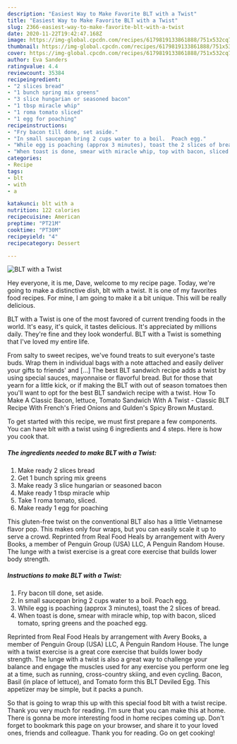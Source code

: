 ```yaml
---
description: "Easiest Way to Make Favorite BLT with a Twist"
title: "Easiest Way to Make Favorite BLT with a Twist"
slug: 2366-easiest-way-to-make-favorite-blt-with-a-twist
date: 2020-11-22T19:42:47.168Z
image: https://img-global.cpcdn.com/recipes/6179819133861888/751x532cq70/blt-with-a-twist-recipe-main-photo.jpg
thumbnail: https://img-global.cpcdn.com/recipes/6179819133861888/751x532cq70/blt-with-a-twist-recipe-main-photo.jpg
cover: https://img-global.cpcdn.com/recipes/6179819133861888/751x532cq70/blt-with-a-twist-recipe-main-photo.jpg
author: Eva Sanders
ratingvalue: 4.4
reviewcount: 35384
recipeingredient:
- "2 slices bread"
- "1 bunch spring mix greens"
- "3 slice hungarian or seasoned bacon"
- "1 tbsp miracle whip"
- "1 roma tomato sliced"
- "1 egg for poaching"
recipeinstructions:
- "Fry bacon till done, set aside."
- "In small saucepan bring 2 cups water to a boil.  Poach egg."
- "While egg is poaching (approx 3 minutes), toast the 2 slices of bread."
- "When toast is done, smear with miracle whip, top with bacon, sliced tomato, spring greens and the poached egg."
categories:
- Recipe
tags:
- blt
- with
- a

katakunci: blt with a 
nutrition: 122 calories
recipecuisine: American
preptime: "PT21M"
cooktime: "PT30M"
recipeyield: "4"
recipecategory: Dessert

---
```



![BLT with a Twist](https://img-global.cpcdn.com/recipes/6179819133861888/751x532cq70/blt-with-a-twist-recipe-main-photo.jpg)

Hey everyone, it is me, Dave, welcome to my recipe page. Today, we're going to make a distinctive dish, blt with a twist. It is one of my favorites food recipes. For mine, I am going to make it a bit unique. This will be really delicious.

BLT with a Twist is one of the most favored of current trending foods in the world. It's easy, it's quick, it tastes delicious. It's appreciated by millions daily. They're fine and they look wonderful. BLT with a Twist is something that I've loved my entire life.

From salty to sweet recipes, we&#39;ve found treats to suit everyone&#39;s taste buds. Wrap them in individual bags with a note attached and easily deliver your gifts to friends&#39; and […] The best BLT sandwich recipe adds a twist by using special sauces, mayonnaise or flavorful bread. But for those that yearn for a little kick, or if making the BLT with out of season tomatoes then you&#39;ll want to opt for the best BLT sandwich recipe with a twist. How To Make A Classic Bacon, lettuce, Tomato Sandwich With A Twist - Classic BLT Recipe With French&#39;s Fried Onions and Gulden&#39;s Spicy Brown Mustard.


To get started with this recipe, we must first prepare a few components. You can have blt with a twist using 6 ingredients and 4 steps. Here is how you cook that.

<!--inarticleads1-->

##### The ingredients needed to make BLT with a Twist:

1. Make ready 2 slices bread
1. Get 1 bunch spring mix greens
1. Make ready 3 slice hungarian or seasoned bacon
1. Make ready 1 tbsp miracle whip
1. Take 1 roma tomato, sliced.
1. Make ready 1 egg for poaching


This gluten-free twist on the conventional BLT also has a little Vietnamese flavor pop. This makes only four wraps, but you can easily scale it up to serve a crowd. Reprinted from Real Food Heals by arrangement with Avery Books, a member of Penguin Group (USA) LLC, A Penguin Random House. The lunge with a twist exercise is a great core exercise that builds lower body strength. 

<!--inarticleads2-->

##### Instructions to make BLT with a Twist:

1. Fry bacon till done, set aside.
1. In small saucepan bring 2 cups water to a boil.  Poach egg.
1. While egg is poaching (approx 3 minutes), toast the 2 slices of bread.
1. When toast is done, smear with miracle whip, top with bacon, sliced tomato, spring greens and the poached egg.


Reprinted from Real Food Heals by arrangement with Avery Books, a member of Penguin Group (USA) LLC, A Penguin Random House. The lunge with a twist exercise is a great core exercise that builds lower body strength. The lunge with a twist is also a great way to challenge your balance and engage the muscles used for any exercise you perform one leg at a time, such as running, cross-country skiing, and even cycling. Bacon, Basil (in place of lettuce), and Tomato form this BLT Deviled Egg. This appetizer may be simple, but it packs a punch. 

So that is going to wrap this up with this special food blt with a twist recipe. Thank you very much for reading. I'm sure that you can make this at home. There is gonna be more interesting food in home recipes coming up. Don't forget to bookmark this page on your browser, and share it to your loved ones, friends and colleague. Thank you for reading. Go on get cooking!
